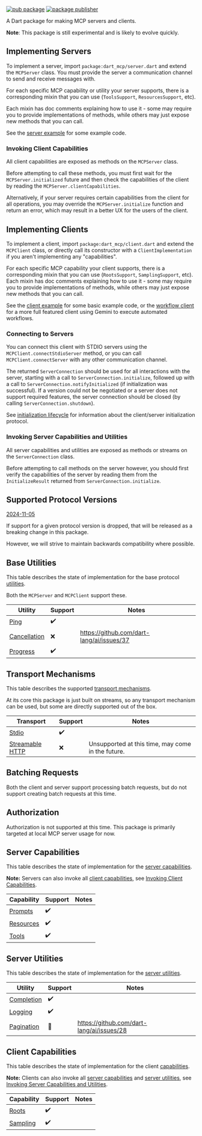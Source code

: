 [![pub package](https://img.shields.io/pub/v/dart_mcp.svg)](https://pub.dev/packages/dart_mcp)
[![package publisher](https://img.shields.io/pub/publisher/dart_mcp.svg)](https://pub.dev/packages/dart_mcp/publisher)

A Dart package for making MCP servers and clients.

**Note**: This package is still experimental and is likely to evolve quickly.

## Implementing Servers

To implement a server, import `package:dart_mcp/server.dart` and extend the
`MCPServer` class. You must provide the server a communication channel to send
and receive messages with.

For each specific MCP capability or utility your server supports, there is a
corresponding mixin that you can use (`ToolsSupport`, `ResourcesSupport`, etc).

Each mixin has doc comments explaining how to use it - some may require you to
provide implementations of methods, while others may just expose new methods
that you can call.

See the [server example](example/server.dart) for some example code.

### Invoking Client Capabilities

All client capabilities are exposed as methods on the `MCPServer` class.

Before attempting to call these methods, you must first wait for the
`MCPServer.initialized` future and then check the capabilities of the
client by reading the `MCPServer.clientCapabilities`.

Alternatively, if your server requires certain capabilities from the client for
all operations, you may override the `MCPServer.initialize` function and return
an error, which may result in a better UX for the users of the client.

## Implementing Clients

To implement a client, import `package:dart_mcp/client.dart` and extend the
`MCPClient` class, or directly call its constructor with a
`ClientImplementation` if you aren't implementing any "capabilities".

For each specific MCP capability your client supports, there is a corresponding
mixin that you can use (`RootsSupport`, `SamplingSupport`, etc). Each mixin has
doc comments explaining how to use it - some may require you to provide
implementations of methods, while others may just expose new methods that you
can call.

See the [client example](example/client.dart) for some basic example code, or
the [workflow client](example/workflow_client.dart) for a more full featured
client using Gemini to execute automated workflows.

### Connecting to Servers

You can connect this client with STDIO servers using the
`MCPClient.connectStdioServer` method, or you can call `MCPClient.connectServer`
with any other communication channel.

The returned `ServerConnection` should be used for all interactions with the
server, starting with a call to `ServerConnection.initialize`, followed up with
a call to `ServerConnection.notifyInitialized` (if initialization was
successful). If a version could not be negotiated or a server does not support
required features, the server connection should be closed (by calling
`ServerConnection.shutdown`).

See [initialization lifecycle][initialization_lifecycle] for information about
the client/server initialization protocol.

### Invoking Server Capabilities and Utilities

All server capabilities and utilities are exposed as methods or streams on the
`ServerConnection` class.

Before attempting to call methods on the server however, you should first verify
the capabilities of the server by reading them from the `InitializeResult` returned
from `ServerConnection.initialize`.

[initialization_lifecycle]: https://spec.modelcontextprotocol.io/specification/2024-11-05/basic/lifecycle/#initialization

## Supported Protocol Versions

[2024-11-05](https://spec.modelcontextprotocol.io/specification/2024-11-05/)

If support for a given protocol version is dropped, that will be released as a
breaking change in this package.

However, we will strive to maintain backwards compatibility where possible.

## Base Utilities

This table describes the state of implementation for the base protocol
[utilities](https://spec.modelcontextprotocol.io/specification/2024-11-05/basic/utilities).

Both the `MCPServer` and `MCPClient` support these.

| Utility | Support | Notes |
| --- | --- | --- |
| [Ping](https://spec.modelcontextprotocol.io/specification/2024-11-05/basic/utilities/ping) | :heavy_check_mark: |  |
| [Cancellation](https://spec.modelcontextprotocol.io/specification/2024-11-05/basic/utilities/cancellation/) | :x: | https://github.com/dart-lang/ai/issues/37 |
| [Progress](https://spec.modelcontextprotocol.io/specification/2024-11-05/basic/utilities/progress/) | :heavy_check_mark: |  |

## Transport Mechanisms

This table describes the supported
[transport mechanisms](https://modelcontextprotocol.io/specification/2025-03-26/basic/transports).

At its core this package is just built on streams, so any transport mechanism
can be used, but some are directly supported out of the box.

| Transport | Support | Notes |
| --- | --- | --- |
| [Stdio](https://modelcontextprotocol.io/specification/2025-03-26/basic/transports#stdio) | :heavy_check_mark: |  |
| [Streamable HTTP](https://modelcontextprotocol.io/specification/2025-03-26/basic/transports#streamable-http) | :x: | Unsupported at this time, may come in the future. |

## Batching Requests

Both the client and server support processing batch requests, but do not support
creating batch requests at this time.

## Authorization

Authorization is not supported at this time. This package is primarily targeted
at local MCP server usage for now.

## Server Capabilities

This table describes the state of implementation for the
[server capabilities](https://spec.modelcontextprotocol.io/specification/2024-11-05/server/).

**Note:** Servers can also invoke all [client capabilities](#client-capabilities),
see [Invoking Client Capabilities](#invoking-client-capabilities).

| Capability | Support | Notes |
| --- | --- | --- |
| [Prompts](https://spec.modelcontextprotocol.io/specification/2024-11-05/server/prompts/) | :heavy_check_mark: |  |
| [Resources](https://spec.modelcontextprotocol.io/specification/2024-11-05/server/resources/) | :heavy_check_mark: |  |
| [Tools](https://spec.modelcontextprotocol.io/specification/2024-11-05/server/tools/) | :heavy_check_mark: |  |

## Server Utilities

This table describes the state of implementation for the
[server utilities](https://spec.modelcontextprotocol.io/specification/2024-11-05/server/utilities/).

| Utility | Support | Notes |
| --- | --- | --- |
| [Completion](https://spec.modelcontextprotocol.io/specification/2024-11-05/server/utilities/completion/) | :heavy_check_mark: |  |
| [Logging](https://spec.modelcontextprotocol.io/specification/2024-11-05/server/utilities/logging/) | :heavy_check_mark: |  |
| [Pagination](https://spec.modelcontextprotocol.io/specification/2024-11-05/server/utilities/pagination/) | :construction: | https://github.com/dart-lang/ai/issues/28 |

## Client Capabilities

This table describes the state of implementation for the client
[capabilities](https://spec.modelcontextprotocol.io/specification/2024-11-05/client/).

**Note:** Clients can also invoke all [server capabilities](#server-capabilities)
and [server utilities](#server-utilities),
see [Invoking Server Capabilities and Utilities](#invoking-server-capabilities-and-utilities).

| Capability | Support | Notes |
| --- | --- | --- |
| [Roots](https://spec.modelcontextprotocol.io/specification/2024-11-05/client/roots/)| :heavy_check_mark: | |
| [Sampling](https://spec.modelcontextprotocol.io/specification/2024-11-05/client/sampling/)| :heavy_check_mark: | |
